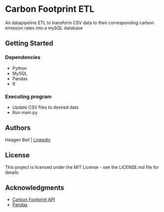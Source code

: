 # Carbon Footprint ETL
An datapipeline ETL to transform CSV data to their corresponding carbon emission rates into a mySQL database

## Getting Started

### Dependencies

* Python
* MySQL
* Pandas
* R

### Executing program

* Update CSV files to desired data
* Run main.py

## Authors

Heagen Bell | [LinkedIn](https://www.linkedin.com/in/heagen-bell)

## License

This project is licensed under the MIT License - see the LICENSE.md file for details

## Acknowledgments

* [Carbon Footprint API](https://docs.carboninterface.com/#/)
* [Pandas](https://pandas.pydata.org/)
